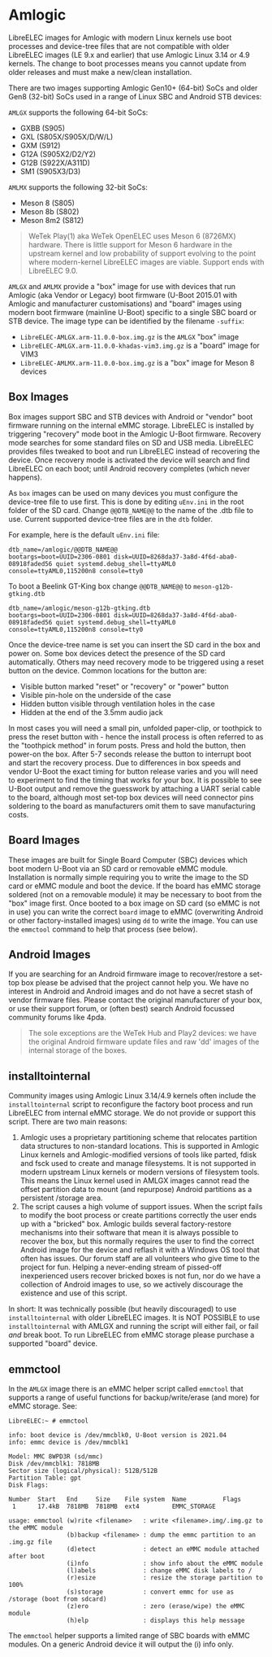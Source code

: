 # Amlogic

LibreELEC images for Amlogic with modern Linux kernels use boot processes and device-tree files that are not compatible with older LibreELEC images (LE 9.x and earlier) that use Amlogic Linux 3.14 or 4.9 kernels. The change to boot processes means you cannot update from older releases and must make a new/clean installation.

There are two images supporting Amlogic Gen10+ (64-bit) SoCs and older Gen8 (32-bit) SoCs used in a range of Linux SBC and Android STB devices:

`AMLGX` supports the following 64-bit SoCs:

* GXBB (S905)
* GXL (S805X/S905X/D/W/L)
* GXM (S912)
* G12A (S905X2/D2/Y2)
* G12B (S922X/A311D)
* SM1 (S905X3/D3)

`AMLMX` supports the following 32-bit SoCs:

* Meson 8 (S805)
* Meson 8b (S802)
* Meson 8m2 (S812)

> WeTek Play(1) aka WeTek OpenELEC uses Meson 6 (8726MX) hardware. There is little support for Meson 6 hardware in the upstream kernel and low probability of support evolving to the point where modern-kernel LibreELEC images are viable. Support ends with LibreELEC 9.0.

`AMLGX` and `AMLMX` provide a "box" image for use with devices that run Amlogic (aka Vendor or Legacy) boot firmware (U-Boot 2015.01 with Amlogic and manufacturer customisations) and "board" images using modern boot firmware (mainline U-Boot) specific to a single SBC board or STB device. The image type can be identified by the filename `-suffix`:

* `LibreELEC-AMLGX.arm-11.0.0-box.img.gz` is the `AMLGX` "box" image
* `LibreELEC-AMLGX.arm-11.0.0-khadas-vim3.img.gz` is a "board" image for VIM3
* `LibreELEC-AMLMX.arm-11.0.0-box.img.gz` is a "box" image for Meson 8 devices

## Box Images

Box images support SBC and STB devices with Android or "vendor" boot firmware running on the internal eMMC storage. LibreELEC is installed by triggering "recovery" mode boot in the Amlogic U-Boot firmware. Recovery mode searches for some standard files on SD and USB media. LibreELEC provides files tweaked to boot and run LibreELEC instead of recovering the device. Once recovery mode is activated the device will search and find LibreELEC on each boot; until Android recovery completes (which never happens).

As `box` images can be used on many devices you must configure the device-tree file to use first. This is done by editing `uEnv.ini` in the root folder of the SD card. Change `@@DTB_NAME@@` to the name of the .dtb file to use. Current supported device-tree files are in the `dtb` folder.

For example, here is the default `uEnv.ini` file:

```
dtb_name=/amlogic/@@DTB_NAME@@
bootargs=boot=UUID=2306-0801 disk=UUID=8268da37-3a8d-4f6d-aba0-08918faded56 quiet systemd.debug_shell=ttyAML0 console=ttyAML0,115200n8 console=tty0
```

To boot a Beelink GT-King box change `@@DTB_NAME@@` to `meson-g12b-gtking.dtb`

```
dtb_name=/amlogic/meson-g12b-gtking.dtb
bootargs=boot=UUID=2306-0801 disk=UUID=8268da37-3a8d-4f6d-aba0-08918faded56 quiet systemd.debug_shell=ttyAML0 console=ttyAML0,115200n8 console=tty0
```

Once the device-tree name is set you can insert the SD card in the box and power on. Some box devices detect the presence of the SD card automatically. Others may need recovery mode to be triggered using a reset button on the device. Common locations for the button are:

* Visible button marked "reset" or "recovery" or "power" button
* Visible pin-hole on the underside of the case
* Hidden button visible through ventilation holes in the case
* Hidden at the end of the 3.5mm audio jack

In most cases you will need a small pin, unfolded paper-clip, or toothpick to press the reset button with - hence the install process is often referred to as the "toothpick method" in forum posts. Press and hold the button, then power-on the box. After 5-7 seconds release the button to interrupt boot and start the recovery process. Due to differences in box speeds and vendor U-Boot the exact timing for button release varies and you will need to experiment to find the timing that works for your box. It is possible to see U-Boot output and remove the guesswork by attaching a UART serial cable to the board, although most set-top box devices will need connector pins soldering to the board as manufacturers omit them to save manufacturing costs.

## Board Images

These images are built for Single Board Computer (SBC) devices which boot modern U-Boot via an SD card or removable eMMC module. Installation is normally simple requiring you to write the image to the SD card or eMMC module and boot the device. If the board has eMMC storage soldered (not on a removable module) it may be necessary to boot from the "box" image first. Once booted to a box image on SD card (so eMMC is not in use) you can write the correct `board` image to eMMC (overwriting Android or other factory-installed images) using `dd` to write the image. You can use the `emmctool` command to help that process (see below).

## Android Images

If you are searching for an Android firmware image to recover/restore a set-top box please be advised that the project cannot help you. We have no interest in Android and Android images and do not have a secret stash of vendor firmware files. Please contact the original manufacturer of your box, or use their support forum, or (often best) search Android focussed community forums like 4pda.

> The sole exceptions are the WeTek Hub and Play2 devices: we have the original Android firmware update files and raw 'dd' images of the internal storage of the boxes.

## installtointernal

Community images using Amlogic Linux 3.14/4.9 kernels often include the `installtointernal` script to reconfigure the factory boot process and run LibreELEC from internal eMMC storage. We do not provide or support this script. There are two main reasons:

1. Amlogic uses a proprietary partitioning scheme that relocates partition data structures to non-standard locations. This is supported in Amlogic Linux kernels and Amlogic-modified versions of tools like parted, fdisk and fsck used to create and manage filesystems. It is not supported in modern upstream Linux kernels or modern versions of filesystem tools. This means the Linux kernel used in AMLGX images cannot read the offset partition data to mount (and repurpose) Android partitions as a persistent /storage area.
2. The script causes a high volume of support issues. When the script fails to modify the boot process or create partitions correctly the user ends up with a "bricked" box. Amlogic builds several factory-restore mechanisms into their software that mean it is always possible to recover the box, but this normally requires the user to find the correct Android image for the device and reflash it with a Windows OS tool that often has issues. Our forum staff are all volunteers who give time to the project for fun. Helping a never-ending stream of pissed-off inexperienced users recover bricked boxes is not fun, nor do we have a collection of Android images to use, so we actively discourage the existence and use of this script.

In short: It was technically possible (but heavily discouraged) to use `installtointernal` with older LibreELEC images. It is NOT POSSIBLE to use `installtointernal` with AMLGX and running the script will either fail, or fail _and_ break boot. To run LibreELEC from eMMC storage please purchase a supported "board" device.

## emmctool

In the `AMLGX` image there is an eMMC helper script called `emmctool` that supports a range of useful functions for backup/write/erase (and more) for eMMC storage. See:

```
LibreELEC:~ # emmctool 

info: boot device is /dev/mmcblk0, U-Boot version is 2021.04
info: emmc device is /dev/mmcblk1

Model: MMC 8WPD3R (sd/mmc)
Disk /dev/mmcblk1: 7818MB
Sector size (logical/physical): 512B/512B
Partition Table: gpt
Disk Flags: 

Number  Start   End     Size    File system  Name          Flags
 1      17.4kB  7818MB  7818MB  ext4         EMMC_STORAGE

usage: emmctool (w)rite <filename>   : write <filename>.img/.img.gz to the eMMC module
                (b)backup <filename> : dump the emmc partition to an .img.gz file
                (d)etect             : detect an eMMC module attached after boot
                (i)nfo               : show info about the eMMC module
                (l)abels             : change eMMC disk labels to /
                (r)esize             : resize the storage partition to 100%
                (s)storage           : convert emmc for use as /storage (boot from sdcard)
                (z)ero               : zero (erase/wipe) the eMMC module
                (h)elp               : displays this help message
```

The `emmctool` helper supports a limited range of SBC boards with eMMC modules. On a generic Android device it will output the (i) info only.
